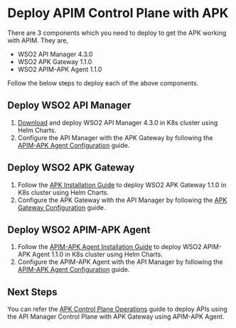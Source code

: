 # Deploy APIM Control Plane with APK

There are 3 components which you need to deploy to get the APK working with APIM. They are,

- WSO2 API Manager 4.3.0
- WSO2 APK Gateway 1.1.0
- WSO2 APIM-APK Agent 1.1.0

Follow the below steps to deploy each of the above components.

## Deploy WSO2 API Manager

1. [Download](https://wso2.com/api-management/install/) and deploy WSO2 API Manager 4.3.0 in K8s cluster using Helm Charts.
2. Configure the API Manager with the APK Gateway by following the [APIM-APK Agent Configuration](../control-plane/control-plane-configuration.md) guide.

## Deploy WSO2 APK Gateway

1. Follow the [APK Installation Guide](https://apk.docs.wso2.com/en/latest/install-and-setup/installation-prerequisites/) to deploy WSO2 APK Gateway 1.1.0 in K8s cluster using Helm Charts.
2. Configure the APK Gateway with the API Manager by following the [APK Gateway Configuration](../control-plane/control-plane-configuration.md) guide.

## Deploy WSO2 APIM-APK Agent
1. Follow the [APIM-APK Agent Installation Guide](../control-plane/deploy-apim-apk-agent.md) to deploy WSO2 APIM-APK Agent 1.1.0 in K8s cluster using Helm Charts.
2. Configure the APIM-APK Agent with the API Manager by following the [APIM-APK Agent Configuration](../control-plane/control-plane-configuration.md) guide.

## Next Steps

You can refer the [APK Control Plane Operations](../control-plane/control-plane-operations.md) guide to deploy APIs using the API Manager Control Plane with APK Gateway using APIM-APK Agent.
